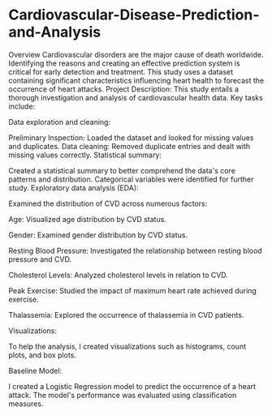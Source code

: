 # Cardiovascular-Disease-Prediction-and-Analysis
Overview
Cardiovascular disorders are the major cause of death worldwide. Identifying the reasons and creating an effective prediction system is critical for early detection and treatment. This study uses a dataset containing significant characteristics influencing heart health to forecast the occurrence of heart attacks.
Project Description:
This study entails a thorough investigation and analysis of cardiovascular health data. Key tasks include:

Data exploration and cleaning:

Preliminary Inspection: Loaded the dataset and looked for missing values and duplicates.
Data cleaning: Removed duplicate entries and dealt with missing values correctly.
Statistical summary:

Created a statistical summary to better comprehend the data's core patterns and distribution.
Categorical variables were identified for further study.
Exploratory data analysis (EDA):

Examined the distribution of CVD across numerous factors:

Age: Visualized age distribution by CVD status.

Gender: Examined gender distribution by CVD status.

Resting Blood Pressure: Investigated the relationship between resting blood pressure and CVD.

Cholesterol Levels: Analyzed cholesterol levels in relation to CVD.

Peak Exercise: Studied the impact of maximum heart rate achieved during exercise.

Thalassemia: Explored the occurrence of thalassemia in CVD patients.

Visualizations:

To help the analysis, I created visualizations such as histograms, count plots, and box plots.

Baseline Model:

I created a Logistic Regression model to predict the occurrence of a heart attack.
The model's performance was evaluated using classification measures.
